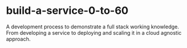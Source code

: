 # build-a-service-0-to-60
A development process to demonstrate a full stack working knowledge. From developing a service to deploying and scaling it in a cloud agnostic approach.
